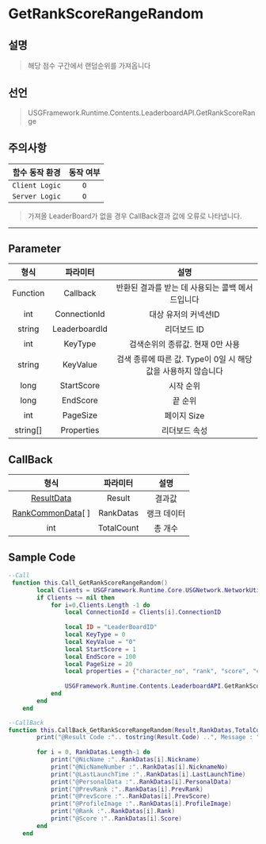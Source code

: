 # GetRankScoreRangeRandom

## 설명
> 해당 점수 구간에서 랜덤순위를 가져옵니다
## 선언
> USGFramework.Runtime.Contents.LeaderboardAPI.GetRankScoreRange
## 주의사항
|    **함수 동작 환경**    | **동작 여부** |
|:------------------:|:---------:|
| ```Client Logic``` |  ```O```  |
| ```Server Logic``` |  ```O```  |
> 가져올 LeaderBoard가 없을 경우 CallBack결과 값에 오류로 나타냅니다.
---


## Parameter
|  **형식**  |   **파라미터**    |                 **설명**                 |
|:--------:|:-------------:|:--------------------------------------:|
| Function |   Callback    |      반환된 결과를 받는 데 사용되는 콜백 메서드입니다       |
|   int    | ConnectionId  |              대상 유저의 커넥션ID              |
|  string  | LeaderboardId |                리더보드 ID                 |
|   int    |    KeyType    |          검색순위의 종류값. 현재 0만 사용           |
|  string  |   KeyValue    | 검색 종류에 따른 값. Type이 0일 시 해당값을 사용하지 않습니다 |
|   long   |  StartScore   |                 시작 순위                  |
|   long   |   EndScore    |                  끝 순위                  |
|   int    |   PageSize    |                페이지 Size                |
| string[] |  Properties   |                리더보드 속성                 |
## CallBack
|                 **형식**                 |  **파라미터**  | **설명** |
|:--------------------------------------:|:----------:|:------:|
|      [ResultData](ResultData.md)       |   Result   |  	결과값  |
| [RankCommonData](RankCommonData.md)[ ] | RankDatas  | 랭크 데이터 |
|                  int                   | TotalCount |  총 개수  |


## Sample Code
```lua
--Call
 function this.Call_GetRankScoreRangeRandom()
        local Clients = USGFramework.Runtime.Core.USGNetwork.NetworkUtility.GetAllClientsInfo()
        if Clients ~= nil then
            for i=0,Clients.Length -1 do
                local ConnectionId = Clients[i].ConnectionID
 
                local ID = "LeaderBoardID"
                local KeyType = 0
                local KeyValue = "0"
                local StartScore = 1
                local EndScore = 100
                local PageSize = 20
                local properties = {"character_no", "rank", "score", "character_name", "profile_image", "personal_data", "prev_rank", "prev_score", "last_launch_time", "last_privilege_status"}
         
                USGFramework.Runtime.Contents.LeaderboardAPI.GetRankScoreRangeRandom(this.CallBack_GetRankScoreRangeRandom,ConnectionId,ID,KeyType,KeyValue,StartScore,EndScore,PageSize,properties)
            end
        end
    end
```

```lua
--CallBack
function this.CallBack_GetRankScoreRangeRandom(Result,RankDatas,TotalCount)
        print("@Result Code :".. tostring(Result.Code) ..", Message : "..tostring(Result.Message))
 
        for i = 0, RankDatas.Length-1 do
            print("@NicName :"..RankDatas[i].Nickname)
            print("@NicNameNumber :"..RankDatas[i].NicknameNo)
            print("@LastLaunchTime :"..RankDatas[i].LastLaunchTime)
            print("@PersonalData :"..RankDatas[i].PersonalData)
            print("@PrevRank :"..RankDatas[i].PrevRank)
            print("@PrevScore :"..RankDatas[i].PrevScore)
            print("@ProfileImage :"..RankDatas[i].ProfileImage)
            print("@Rank :"..RankDatas[i].Rank)
            print("@Score :"..RankDatas[i].Score)
        end
    end
```
